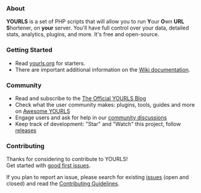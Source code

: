### About

**YOURLS** is a set of PHP scripts that will allow you to run **Y**our **O**wn **URL** **S**hortener, on **your** server. You'll have full control over your data, detailed stats, analytics, plugins, and more. It's free and open-source.

### Getting Started

* Read [yourls.org](https://yourls.org) for starters.
* There are important additional information on the [Wiki documentation](https://github.com/YOURLS/YOURLS/wiki/).

### Community

* Read and subscribe to the [The Official YOURLS Blog](https://blog.yourls.org)
* Check what the user community makes: plugins, tools, guides and more on [Awesome YOURLS](https://github.com/YOURLS/awesome-yourls)
* Engage users and ask for help in our [community discussions](https://github.com/YOURLS/YOURLS/discussions)
* Keep track of development: "Star" and "Watch" this project, follow [releases](https://github.com/YOURLS/YOURLS/releases)

### Contributing

Thanks for considering to contribute to YOURLS!  
Get started with [good first issues](https://github.com/YOURLS/YOURLS/contribute).

If you plan to report an issue, please search for existing [issues](https://github.com/YOURLS/YOURLS/issues) (open and closed) and read the [Contributing Guidelines](https://github.com/YOURLS/.github/blob/master/CONTRIBUTING.md).
